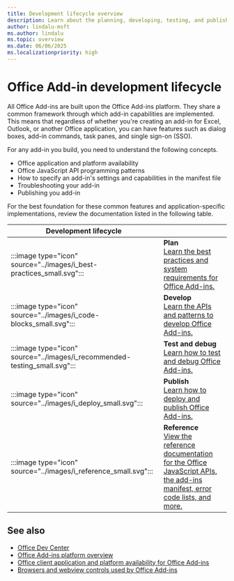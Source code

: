 ```yaml
---
title: Development lifecycle overview
description: Learn about the planning, developing, testing, and publishing lifecycle events.
author: lindalu-msft
ms.author: lindalu
ms.topic: overview
ms.date: 06/06/2025
ms.localizationpriority: high
---
```


# Office Add-in development lifecycle

All Office Add-ins are built upon the Office Add-ins platform. They share a common framework through which add-in capabilities are implemented. This means that regardless of whether you're creating an add-in for Excel, Outlook, or another Office application, you can have features such as dialog boxes, add-in commands, task panes, and single sign-on (SSO).

For any add-in you build, you need to understand the following concepts.

- Office application and platform availability
- Office JavaScript API programming patterns
- How to specify an add-in's settings and capabilities in the manifest file
- Troubleshooting your add-in
- Publishing you add-in

For the best foundation for these common features and application-specific implementations, review the documentation listed in the following table.

| **Development lifecycle**     |               |
| ----------------------------- | ------------- |
| :::image type="icon" source="../images/i_best-practices_small.svg"::: | **Plan**<br>[Learn the best practices and system requirements for Office Add-ins.](../concepts/add-in-development-best-practices.md) |
| :::image type="icon" source="../images/i_code-blocks_small.svg"::: | **Develop**<br>[Learn the APIs and patterns to develop Office Add-ins.](../develop/develop-overview.md) |
| :::image type="icon" source="../images/i_recommended-testing_small.svg"::: | **Test and debug**<br>[Learn how to test and debug Office Add-ins.](../testing/test-debug-office-add-ins.md) |
| :::image type="icon" source="../images/i_deploy_small.svg"::: | **Publish**<br>[Learn how to deploy and publish Office Add-ins.](../publish/publish.md) |
| :::image type="icon" source="../images/i_reference_small.svg"::: | **Reference**<br>[View the reference documentation for the Office JavaScript APIs, the add-ins manifest, error code lists, and more.](../reference/javascript-api-for-office.md) |

## See also

- [Office Dev Center](https://developer.microsoft.com/office)
- [Office Add-ins platform overview](../overview/office-add-ins.md)
- [Office client application and platform availability for Office Add-ins](/javascript/api/requirement-sets)
- [Browsers and webview controls used by Office Add-ins](browsers-used-by-office-web-add-ins.md)
